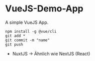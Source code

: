 # VueJS-Demo-App
A simple VueJS App.

```
npm install -g @vue/cli
git add *
git commit -m "name"
git push
```

* NuxtJS -> Ähnlich wie NextJS (React)